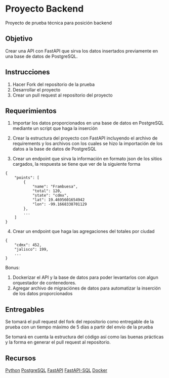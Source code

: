 # Proyecto Backend
Proyecto de prueba técnica para posición backend

## Objetivo

Crear una API con FastAPI que sirva los datos insertados previamente en una base de datos de PostgreSQL.

## Instrucciones

1) Hacer Fork del repositorio de la prueba
2) Desarrollar el proyecto
3) Crear un pull request al repositorio del proyecto

## Requerimientos

1) Importar los datos proporcionados en una base de datos en PostgreSQL mediante un script que haga la inserción

2) Crear la estructura del proyecto con FastAPI incluyendo el archivo de requirements y los archivos con los cuales se hizo la importación de los datos a la base de datos de PostgreSQL

3) Crear un endpoint que sirva la información en formato json de los sitios cargados, la respuesta se tiene que ver de la siguiente forma
```
{
    "points": [
        {
            "name": "Frambuesa",
            "total": 120,
            "state": "cdmx",
            "lat": 19.4695601654942
            "lon": -99.1668338701129
        },
        ...
    ]
}
```
4) Crear un endpoint que haga las agregaciones del totales por ciudad
```
{
    "cdmx": 452,
    "jalisco": 199,
    ...
}
```

Bonus:
1) Dockerizar el API y la base de datos para poder levantarlos con algun orquestador de  contenedores.
2) Agregar archivo de migraciónes de datos para automatizar la inserción de los datos proporcionados


## Entregables

Se tomará el pull request del fork del repositorio como entregable de la prueba con un tiempo máximo de 5 días a partir del envío de la prueba 

Se tomará en cuenta la estructura del código así como las buenas prácticas y la forma en generar el pull request al repositorio.

## Recursos

[Python](https://www.python.org/doc/)
[PostgreSQL](https://www.postgresql.org/docs/13/index.html)
[FastAPI](https://fastapi.tiangolo.com/tutorial/first-steps/)
[FastAPI-SQL](https://fastapi.tiangolo.com/tutorial/sql-databases/)
[Docker](https://docs.docker.com/)